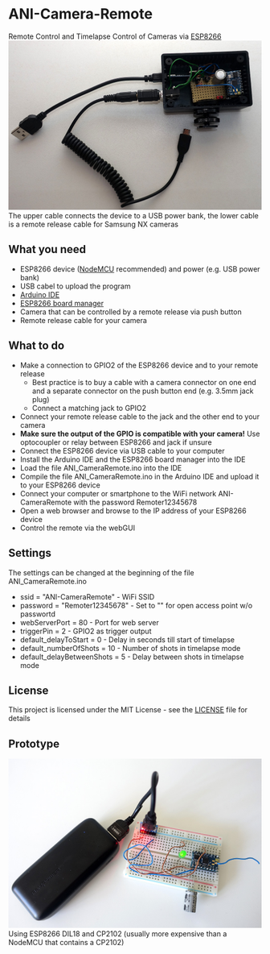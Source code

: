 # ANI-Camera-Remote
Remote Control and Timelapse Control of Cameras via [ESP8266](https://de.wikipedia.org/wiki/ESP8266)
![First Remoter](First_Remoter.jpg)
The upper cable connects the device to a USB power bank, the lower cable is a remote release cable for Samsung NX cameras

What you need
-
* ESP8266 device ([NodeMCU](https://en.wikipedia.org/wiki/NodeMCU) recommended) and power (e.g. USB power bank)
* USB cabel to upload the program
* [Arduino IDE](https://www.arduino.cc/en/Main/Software)
* [ESP8266 board manager](http://blog.opendatalab.de/codeforbuga/2016/07/02/arduino-ide-mit-nodemcu-esp8266)
* Camera that can be controlled by a remote release via push button
* Remote release cable for your camera

What to do
-
* Make a connection to GPIO2 of the ESP8266 device and to your remote release 
  * Best practice is to buy a cable with a camera connector on one end and a separate connector on the push button end (e.g. 3.5mm jack plug)
  * Connect a matching jack to GPIO2
* Connect your remote release cable to the jack and the other end to your camera  
* **__Make sure the output of the GPIO is compatible with your camera!__** Use optocoupler or relay between ESP8266 and jack if unsure
* Connect the ESP8266 device via USB cable to your computer
* Install the Arduino IDE and the ESP8266 board manager into the IDE
* Load the file ANI_CameraRemote.ino into the IDE
* Compile the file ANI_CameraRemote.ino in the Arduino IDE and upload it to your ESP8266 device
* Connect your computer or smartphone to the WiFi network ANI-CameraRemote with the password Remoter12345678
* Open a web browser and browse to the IP address of your ESP8266 device
* Control the remote via the webGUI

Settings
-
The settings can be changed at the beginning of the file ANI_CameraRemote.ino
* ssid = "ANI-CameraRemote" - WiFi SSID
* password = "Remoter12345678" - Set to "" for open access point w/o passwortd
* webServerPort = 80 - Port for web server
* triggerPin = 2 - GPIO2 as trigger output
* default_delayToStart = 0 - Delay in seconds till start of timelapse
* default_numberOfShots = 10 - Number of shots in timelapse mode
* default_delayBetweenShots = 5 - Delay between shots in timelapse mode

License
-
This project is licensed under the MIT License - see the [LICENSE](LICENSE) file for details

Prototype
-
![Prototype](Remoter_Prototype.jpg)
Using ESP8266 DIL18 and CP2102 (usually more expensive than a NodeMCU that contains a CP2102)
